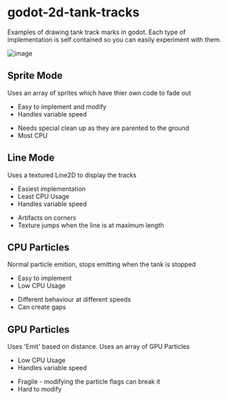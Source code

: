 # godot-2d-tank-tracks

Examples of drawing tank track marks in godot. Each type of implementation is self contained so you can easily experiment with them. 

![image](https://github.com/user-attachments/assets/eac460b8-cb1b-493f-abc6-085c4d25b3f3)

## Sprite Mode
Uses an array of sprites which have thier own code to fade out
+  Easy to implement and modify
+ Handles variable speed
-  Needs special clean up as they are parented to the ground
-  Most CPU

## Line Mode
Uses a textured Line2D to display the tracks
+ Easiest implementation
+ Least CPU Usage
+ Handles variable speed
- Artifacts on corners
- Texture jumps when the line is at maximum length

## CPU Particles
Normal particle emition, stops emitting when the tank is stopped
+ Easy to implement
+ Low CPU Usage
- Different behaviour at different speeds
- Can create gaps

## GPU Particles
Uses 'Emit' based on distance. Uses an array of GPU Particles
+ Low CPU Usage
+ Handles variable speed
- Fragile - modifying the particle flags can break it
- Hard to modify
